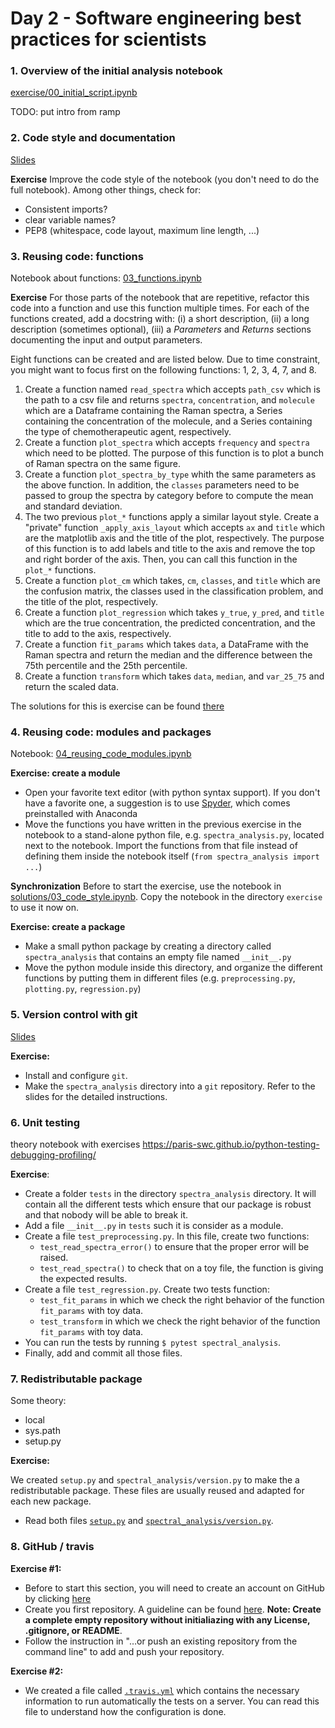 # Day 2 - Software engineering best practices for scientists

### 1. Overview of the initial analysis notebook

[exercise/00_initial_script.ipynb](exercise/00_initial_script.ipynb)

TODO: put intro from ramp

### 2. Code style and documentation

[Slides](https://paris-saclay-cds.github.io/python-workshop/Day_2_Software_engineering_best_practices/02_documentation_code_style_slides.html)

**Exercise** Improve the code style of the notebook (you don't need to do the full notebook). Among other things, check for:

- Consistent imports?
- clear variable names?
- PEP8 (whitespace, code layout, maximum line length, ...)

### 3. Reusing code: functions

Notebook about functions: [03_functions.ipynb](03_functions.ipynb)

**Exercise** For those parts of the notebook that are repetitive, refactor this
code into a function and use this function multiple times. For each of the
functions created, add a docstring with: (i) a short description, (ii) a long
description (sometimes optional), (iii) a *Parameters* and *Returns* sections
documenting the input and output parameters.

Eight functions can be created and are listed below. Due to time constraint,
you might want to focus first on the following functions: 1, 2, 3, 4, 7, and 8.

1. Create a function named `read_spectra` which accepts `path_csv` which is the
   path to a csv file and returns `spectra`, `concentration`, and `molecule`
   which are a Dataframe containing the Raman spectra, a Series containing the
   concentration of the molecule, and a Series containing the type of
   chemotherapeutic agent, respectively.
2. Create a function `plot_spectra` which accepts `frequency` and `spectra`
   which need to be plotted. The purpose of this function is to plot a bunch of
   Raman spectra on the same figure.
3. Create a function `plot_spectra_by_type` whith the same parameters as the
   above function. In addition, the `classes` parameters need to be passed to
   group the spectra by category before to compute the mean and standard
   deviation.
4. The two previous `plot_*` functions apply a similar layout style. Create a
   "private" function `_apply_axis_layout` which accepts `ax` and `title` which
   are the matplotlib axis and the title of the plot, respectively. The purpose
   of this function is to add labels and title to the axis and remove the top
   and right border of the axis. Then, you can call this function in the
  `plot_*` functions.
5. Create a function `plot_cm` which takes, `cm`, `classes`, and `title` which
   are the confusion matrix, the classes used in the classification problem, and
   the title of the plot, respectively.
6. Create a function `plot_regression` which takes `y_true`, `y_pred`, and
   `title` which are the true concentration, the predicted concentration, and
   the title to add to the axis, respectively.
7. Create a function `fit_params` which takes `data`, a DataFrame with the Raman
   spectra and return the median and the difference between the 75th percentile
   and the 25th percentile.
8. Create a function `transform` which takes `data`, `median`, and `var_25_75`
   and return the scaled data.

The solutions for this is exercise can be
found [there](solutions/03_code_style.ipynb)

### 4. Reusing code: modules and packages

Notebook: [04_reusing_code_modules.ipynb](04_reusing_code_modules.ipynb)

**Exercise: create a module**

- Open your favorite text editor (with python syntax support). If you don't have a favorite one, a suggestion is to use [Spyder](https://github.com/spyder-ide/spyder), which comes preinstalled with Anaconda
- Move the functions you have written in the previous exercise in the notebook to a stand-alone python file, e.g. `spectra_analysis.py`, located next to the notebook. Import the functions from that file instead of defining them inside the notebook itself (`from spectra_analysis import ...`)

**Synchronization** Before to start the exercise, use the notebook in
[solutions/03_code_style.ipynb](solutions/03_code_style.ipynb). Copy the
notebook in the directory `exercise` to use it now on.

**Exercise: create a package**
- Make a small python package by creating a directory called `spectra_analysis` that contains an empty file named `__init__.py`
- Move the python module inside this directory, and organize the different functions by putting them in different files (e.g. `preprocessing.py`, `plotting.py`, `regression.py`)


### 5. Version control with git

[Slides](https://paris-saclay-cds.github.io/python-workshop/Day_2_Software_engineering_best_practices/05_documentation_git.html)

**Exercise:**

- Install and configure `git`.
- Make the `spectra_analysis` directory into a `git` repository. Refer to the
  slides for the detailed instructions.

### 6. Unit testing

theory notebook with exercises
https://paris-swc.github.io/python-testing-debugging-profiling/


**Exercise**:

- Create a folder `tests` in the directory `spectra_analysis` directory. It
  will contain all the different tests which ensure that our package is robust
  and that nobody will be able to break it.
- Add a file `__init__.py` in `tests` such it is consider as a module.
- Create a file `test_preprocessing.py`. In this file, create two functions:
  - `test_read_spectra_error()` to ensure that the proper error will be raised.
  - `test_read_spectra()` to check that on a toy file, the function is giving
    the expected results.
- Create a file `test_regression.py`. Create two tests function:
  - `test_fit_params` in which we check the right behavior of the function
    `fit_params` with toy data.
  - `test_transform` in which we check the right behavior of the function
    `fit_params` with toy data.
- You can run the tests by running `$ pytest spectral_analysis`.
- Finally, add and commit all those files.

### 7. Redistributable package

Some theory:

- local
- sys.path
- setup.py

**Exercise:**

We created `setup.py` and `spectral_analysis/version.py` to make the a
redistributable package. These files are usually reused and adapted for each
new package.

- Read both files [`setup.py`](solutions/07_redistributable_package/setup.py)
  and
  [`spectral_analysis/version.py`](solutions/07_redistributable_package/spectral_analysis/version.py).

### 8. GitHub / travis


**Exercise #1:**

- Before to start this section, you will need to create an account on GitHub by
  clicking [here](https://github.com/join)
- Create you first repository. A guideline can be
  found
  [here](https://help.github.com/articles/creating-a-new-repository/). **Note:
  Create a complete empty repository without initialiazing with any License,
  .gitignore, or README**.
- Follow the instruction in "…or push an existing repository from the command
  line" to add and push your repository.

**Exercise #2:**

- We created a file
  called [`.travis.yml`](solutions/08_github_travis/.travis.yml) which contains
  the necessary information to run automatically the tests on a server. You can
  read this file to understand how the configuration is done.

